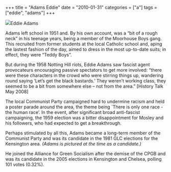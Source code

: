 +++
title = "Adams Eddie"
date = "2010-01-31"
categories = ["a"]
tags = ["eddie", "adams"]
+++

![](https://grahamstevenson.me.uk/wp-content/uploads/2010/01/adams-eddie-1980.jpg)Eddie Adams

Adams left school in 1951 and. By his own account, was a “bit of a rough neck” in his teenage years, being a member of the Moorhouse Boys gang. This recruited from former students at the local Catholic school and, aping the lastest fashion of the day, aimed to dress in the most up-to-date suits; in effect, they were “Teddy Boys”.  

But during the 1958 Notting Hill riots, Eddie Adams saw fascist agent provocateurs encouraging passive spectators to get more involved: “there were these characters in the crowd who were stirring things up, wandering round saying ‘Let’s get the black bastards.’ They weren’t working class, they seemed to be a bit from somewhere else – not from the area.” \[History Talk May 2008\]

The local Communist Party campaigned hard to undermine racism and held a poster parade around the area, the theme being \`There is only one race - the human race’. In the event, after significant broad anti-fascist campaigning, the 1959 election was a bitter disappointment for Mosley and his followers, who had expected to get a breakthrough.

Perhaps stimulated by all this, Adams became a long-term member of the Communist Party and was its candidate in the 1981 GLC elections for the Kensington area. _(Adams is pictured at the time as a candidate.)_

He joined the Alliance for Green Socialism after the demise of the CPGB and was its candidate in the 2005 elections in Kensington and Chelsea, polling 101 votes (0.32%).
